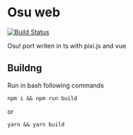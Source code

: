 # Osu web

[![Build Status](https://travis-ci.org/kolay-v/osu-web.svg?branch=master)](https://travis-ci.org/kolay-v/osu-web)

Osu! port writen in ts with pixi.js and vue

## Buildng

Run in bash following commands

`npm i && npm run build`

or

`yarn && yarn build`
